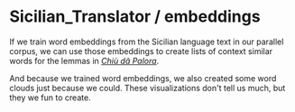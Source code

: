 # Sicilian_Translator / embeddings

If we train word embeddings from the Sicilian language text in our parallel corpus, we can use those embeddings to create lists of context similar words for the lemmas in [_Chiù dâ Palora_](https://www.napizia.com/cgi-bin/cchiu-da-palora.pl).

And because we trained word embeddings, we also created some word clouds just because we could.  These visualizations don't tell us much, but they we fun to create.
